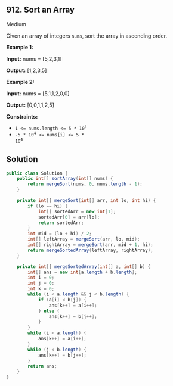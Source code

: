 ## 912\. Sort an Array

Medium

Given an array of integers `nums`, sort the array in ascending order.

**Example 1:**

**Input:** nums = [5,2,3,1]

**Output:** [1,2,3,5]

**Example 2:**

**Input:** nums = [5,1,1,2,0,0]

**Output:** [0,0,1,1,2,5]

**Constraints:**

*   <code>1 <= nums.length <= 5 * 10<sup>4</sup></code>
*   <code>-5 * 10<sup>4</sup> <= nums[i] <= 5 * 10<sup>4</sup></code>

## Solution

```java
public class Solution {
    public int[] sortArray(int[] nums) {
        return mergeSort(nums, 0, nums.length - 1);
    }

    private int[] mergeSort(int[] arr, int lo, int hi) {
        if (lo == hi) {
            int[] sortedArr = new int[1];
            sortedArr[0] = arr[lo];
            return sortedArr;
        }
        int mid = (lo + hi) / 2;
        int[] leftArray = mergeSort(arr, lo, mid);
        int[] rightArray = mergeSort(arr, mid + 1, hi);
        return mergeSortedArray(leftArray, rightArray);
    }

    private int[] mergeSortedArray(int[] a, int[] b) {
        int[] ans = new int[a.length + b.length];
        int i = 0;
        int j = 0;
        int k = 0;
        while (i < a.length && j < b.length) {
            if (a[i] < b[j]) {
                ans[k++] = a[i++];
            } else {
                ans[k++] = b[j++];
            }
        }
        while (i < a.length) {
            ans[k++] = a[i++];
        }
        while (j < b.length) {
            ans[k++] = b[j++];
        }
        return ans;
    }
}
```